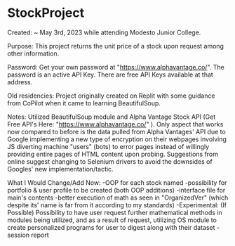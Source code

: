 # StockProject

Created: ~ May 3rd, 2023 while attending Modesto Junior College.

Purpose: This project returns the unit price of a stock upon request among other information.

Password: Get your own password at "https://www.alphavantage.co/". The password is an active API Key. There are free API Keys available at that address.

Old residencies: Project originally created on Replit with some guidance from CoPilot when it came to learning BeautifulSoup. 

Notes: Utilized BeautifulSoup module and Alpha Vantage Stock API (Get Free API's Here: "https://www.alphavantage.co/" ). Only aspect that works now compared to before is the data pulled from Alpha Vantages' API due to Google implementing a new type of encryption on their webpages involving JS diverting machine "users" (bots) to error pages instead of willingly providing entire pages of HTML content upon probing. Suggestions from online suggest changing to Selenium drivers to avoid the downsides of Googles' new implementation/tactic.  

What I Would Change/Add Now:
    -OOP for each stock named
    -possibility for portfolio & user profile to be created (both OOP additions)
    -interface file for main's contents
    -better execution of math as seen in "OrganizedVer" (which despite its' name is far from it according to my standards)
    -Experimental: (If Possible) Possibility to have user request further mathematical methods in modules being utilized, and as a result of request, utilizing OS module to create personalized programs for user to digest along with their dataset
    - session report
